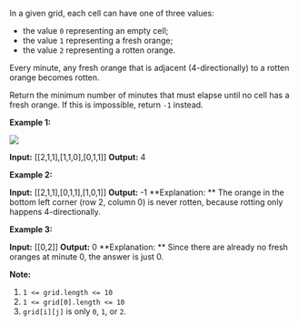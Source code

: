 
In a given grid, each cell can have one of three values:

-   the value  `0`  representing an empty cell;
-   the value  `1`  representing a fresh orange;
-   the value  `2`  representing a rotten orange.

Every minute, any fresh orange that is adjacent (4-directionally) to a rotten orange becomes rotten.

Return the minimum number of minutes that must elapse until no cell has a fresh orange. If this is impossible, return  `-1`  instead.

**Example 1:**

**![](https://assets.leetcode.com/uploads/2019/02/16/oranges.png)**

**Input:** [[2,1,1],[1,1,0],[0,1,1]]
**Output:** 4

**Example 2:**

**Input:** [[2,1,1],[0,1,1],[1,0,1]]
**Output:** -1
**Explanation: ** The orange in the bottom left corner (row 2, column 0) is never rotten, because rotting only happens 4-directionally.

**Example 3:**

**Input:** [[0,2]]
**Output:** 0
**Explanation: ** Since there are already no fresh oranges at minute 0, the answer is just 0.

**Note:**

1.  `1 <= grid.length <= 10`
2.  `1 <= grid[0].length <= 10`
3.  `grid[i][j]`  is only  `0`,  `1`, or  `2`.
